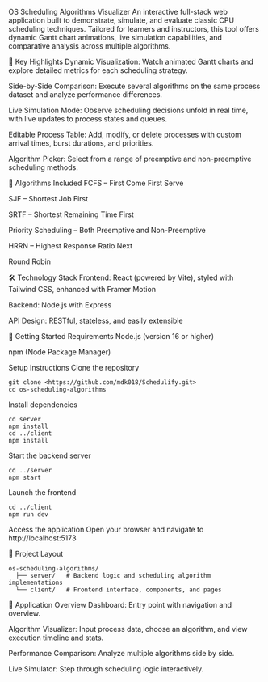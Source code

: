 OS Scheduling Algorithms Visualizer
An interactive full-stack web application built to demonstrate, simulate, and evaluate classic CPU scheduling techniques. Tailored for learners and instructors, this tool offers dynamic Gantt chart animations, live simulation capabilities, and comparative analysis across multiple algorithms.

🔧 Key Highlights
Dynamic Visualization: Watch animated Gantt charts and explore detailed metrics for each scheduling strategy.

Side-by-Side Comparison: Execute several algorithms on the same process dataset and analyze performance differences.

Live Simulation Mode: Observe scheduling decisions unfold in real time, with live updates to process states and queues.

Editable Process Table: Add, modify, or delete processes with custom arrival times, burst durations, and priorities.

Algorithm Picker: Select from a range of preemptive and non-preemptive scheduling methods.

🧠 Algorithms Included
FCFS – First Come First Serve

SJF – Shortest Job First

SRTF – Shortest Remaining Time First

Priority Scheduling – Both Preemptive and Non-Preemptive

HRRN – Highest Response Ratio Next

Round Robin

🛠️ Technology Stack
Frontend: React (powered by Vite), styled with Tailwind CSS, enhanced with Framer Motion

Backend: Node.js with Express

API Design: RESTful, stateless, and easily extensible

🚀 Getting Started
Requirements
Node.js (version 16 or higher)

npm (Node Package Manager)

Setup Instructions
Clone the repository

```
git clone <https://github.com/mdk018/Schedulify.git>
cd os-scheduling-algorithms
```
Install dependencies

```
cd server
npm install
cd ../client
npm install
```
Start the backend server

```
cd ../server
npm start
```
Launch the frontend

```
cd ../client
npm run dev
```
Access the application Open your browser and navigate to http://localhost:5173

📁 Project Layout
```
os-scheduling-algorithms/
  ├── server/   # Backend logic and scheduling algorithm implementations
  └── client/   # Frontend interface, components, and pages
```
🧭 Application Overview
Dashboard: Entry point with navigation and overview.

Algorithm Visualizer: Input process data, choose an algorithm, and view execution timeline and stats.

Performance Comparison: Analyze multiple algorithms side by side.

Live Simulator: Step through scheduling logic interactively.
